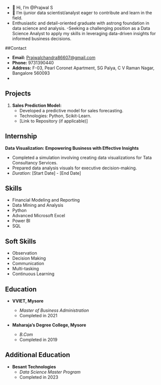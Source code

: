 - 👋 Hi, I’m @Prajwal S
- 👀 I’m ijunior data scientist/analyst eager to contribute and learn in the field.
- Enthusiastic and detail-oriented graduate with astrong foundation in data science and analysis.
-Seeking a challenging position as a Data Science Analyst to apply my skills in leveraging data-driven insights for informed business decisions.

##Contact
- **Email:** Prajwalchandra86607@gmail.com
- **Phone:** 9731390440
- **Address:** F-03, Pearl Coronet Apartment, SG Palya, C V Raman Nagar, Bangalore 560093
- 
## Projects
1. **Sales Prediction Model:**
   - Developed a predictive model for sales forecasting.
   - Technologies: Python, Scikit-Learn.
   - [Link to Repository (if applicable)]

## Internship
**Data Visualization: Empowering Business with Effective Insights**
- Completed a simulation involving creating data visualizations for Tata Consultancy Services.
- Prepared data analysis visuals for executive decision-making.
- *Duration:* [Start Date] - [End Date]

## Skills
- Financial Modeling and Reporting
- Data Mining and Analysis
- Python
- Advanced Microsoft Excel
- Power BI
- SQL

## Soft Skills
- Observation
- Decision Making
- Communication
- Multi-tasking
- Continuous Learning

## Education
- **VVIET, Mysore**
  - *Master of Business Administration*
  - Completed in 2021
    
- **Maharaja’s Degree College, Mysore**
  - *B.Com*
  - Completed in 2019

## Additional Education
- **Besant Technologies**
  - *Data Science Master Program*
  - Completed in 2023
